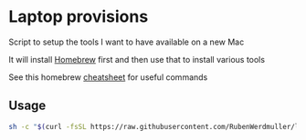 # Laptop provisions

Script to setup the tools I want to have available on a new Mac

It will install [Homebrew](https://brew.sh) first and then use that to install various tools

See this homebrew [cheatsheet](https://devhints.io/homebrew) for useful commands

## Usage

```bash
sh -c "$(curl -fsSL https://raw.githubusercontent.com/RubenWerdmuller/laptop-provisions/main/provisions.sh)"
```
